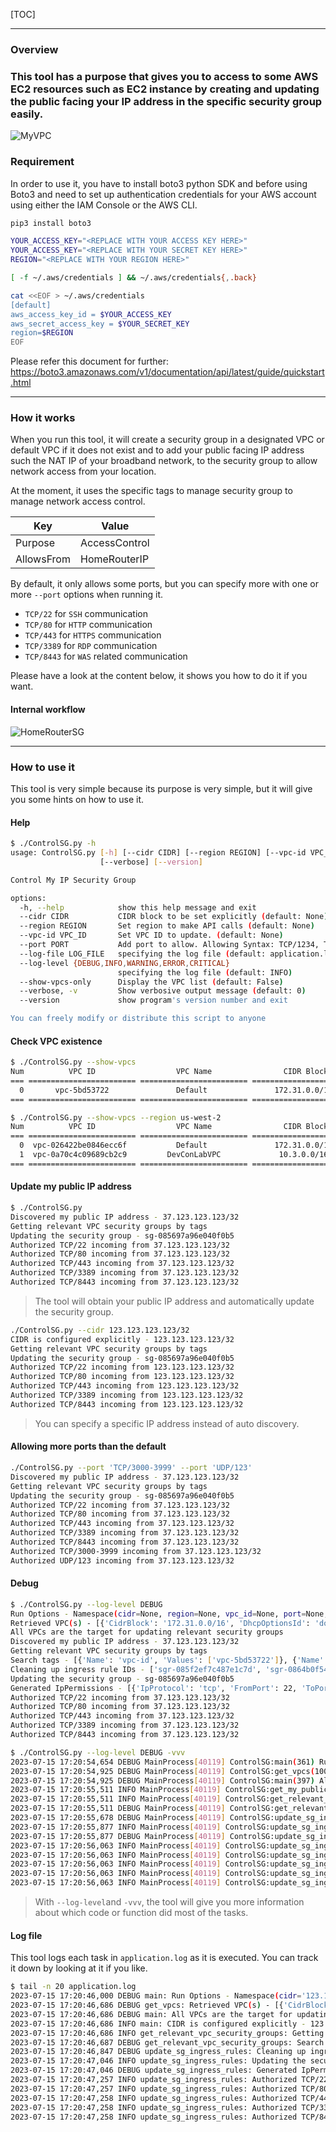 

[TOC]

---

### Overview

### This tool has a purpose that gives you to access to some AWS EC2 resources such as EC2 instance by creating and updating the public facing your IP address in the specific security group easily.



![MyVPC](Resources/images/MyVPC.designinspector.svg)


### Requirement

In order to use it, you have to install boto3 python SDK and before using Boto3 and need to set up authentication credentials for your AWS account using either the IAM Console or the AWS CLI.

```bash
pip3 install boto3
```

```bash
YOUR_ACCESS_KEY="<REPLACE WITH YOUR ACCESS KEY HERE>"
YOUR_ACCESS_KEY="<REPLACE WITH YOUR SECRET KEY HERE>"
REGION="<REPLACE WITH YOUR REGION HERE>"

[ -f ~/.aws/credentials ] && ~/.aws/credentials{,.back}

cat <<EOF > ~/.aws/credentials
[default]
aws_access_key_id = $YOUR_ACCESS_KEY
aws_secret_access_key = $YOUR_SECRET_KEY
region=$REGION
EOF
```

Please refer this document for further: https://boto3.amazonaws.com/v1/documentation/api/latest/guide/quickstart.html

---

### How it works

When you run this tool, it will create a security group in a designated VPC or default VPC if it does not exist and to add your public facing IP address such the NAT IP of your broadband network, to the security group to allow network access from your location.

At the moment, it uses the specific tags to manage security group to manage network access control.

| Key        | Value         |
| ---------- | ------------- |
| Purpose    | AccessControl |
| AllowsFrom | HomeRouterIP  |

By default, it only allows some ports, but you can specify more with one or more `--port` options when running it. 

- `TCP/22` for `SSH` communication
- `TCP/80` for `HTTP` communication
- `TCP/443` for `HTTPS` communication
- `TCP/3389` for `RDP` communication
- `TCP/8443` for `WAS` related communication

Please have a look at the content below, it shows you how to do it if you want.



#### Internal workflow


![HomeRouterSG](Resources/images/HomeRouterSG.svg)

---

### How to use it

This tool is very simple because its purpose is very simple, but it will give you some hints on how to use it.

#### Help

```bash
$ ./ControlSG.py -h
usage: ControlSG.py [-h] [--cidr CIDR] [--region REGION] [--vpc-id VPC_ID] [--port PORT] [--log-file LOG_FILE] [--log-level {DEBUG,INFO,WARNING,ERROR,CRITICAL}] [--show-vpcs-only]
                    [--verbose] [--version]

Control My IP Security Group

options:
  -h, --help            show this help message and exit
  --cidr CIDR           CIDR block to be set explicitly (default: None)
  --region REGION       Set region to make API calls (default: None)
  --vpc-id VPC_ID       Set VPC ID to update. (default: None)
  --port PORT           Add port to allow. Allowing Syntax: TCP/1234, TCP/20000-30000, UDP/123 (default: None)
  --log-file LOG_FILE   specifying the log file (default: application.log)
  --log-level {DEBUG,INFO,WARNING,ERROR,CRITICAL}
                        specifying the log file (default: INFO)
  --show-vpcs-only      Display the VPC list (default: False)
  --verbose, -v         Show verbosive output message (default: 0)
  --version             show program's version number and exit

You can freely modify or distribute this script to anyone
```



#### Check VPC existence

```bash
$ ./ControlSG.py --show-vpcs
Num          VPC ID                  VPC Name                CIDR Block
=== ======================== ======================== ========================
  0       vpc-5bd53722               Default               172.31.0.0/16
=== ======================== ======================== ========================

$ ./ControlSG.py --show-vpcs --region us-west-2
Num          VPC ID                  VPC Name                CIDR Block
=== ======================== ======================== ========================
  0  vpc-026422be0846ecc6f           Default               172.31.0.0/16
  1  vpc-0a70c4c09689cb2c9         DevConLabVPC             10.3.0.0/16
=== ======================== ======================== ========================
```



#### Update my public IP address

```bash
$ ./ControlSG.py
Discovered my public IP address - 37.123.123.123/32
Getting relevant VPC security groups by tags
Updating the security group - sg-085697a96e040f0b5
Authorized TCP/22 incoming from 37.123.123.123/32
Authorized TCP/80 incoming from 37.123.123.123/32
Authorized TCP/443 incoming from 37.123.123.123/32
Authorized TCP/3389 incoming from 37.123.123.123/32
Authorized TCP/8443 incoming from 37.123.123.123/32
```

> The tool will obtain your public IP address and automatically update the security group.

```bash
./ControlSG.py --cidr 123.123.123.123/32
CIDR is configured explicitly - 123.123.123.123/32
Getting relevant VPC security groups by tags
Updating the security group - sg-085697a96e040f0b5
Authorized TCP/22 incoming from 123.123.123.123/32
Authorized TCP/80 incoming from 123.123.123.123/32
Authorized TCP/443 incoming from 123.123.123.123/32
Authorized TCP/3389 incoming from 123.123.123.123/32
Authorized TCP/8443 incoming from 123.123.123.123/32
```

> You can specify a specific IP address instead of auto discovery.



#### Allowing more ports than the default

```bash
./ControlSG.py --port 'TCP/3000-3999' --port 'UDP/123'
Discovered my public IP address - 37.123.123.123/32
Getting relevant VPC security groups by tags
Updating the security group - sg-085697a96e040f0b5
Authorized TCP/22 incoming from 37.123.123.123/32
Authorized TCP/80 incoming from 37.123.123.123/32
Authorized TCP/443 incoming from 37.123.123.123/32
Authorized TCP/3389 incoming from 37.123.123.123/32
Authorized TCP/8443 incoming from 37.123.123.123/32
Authorized TCP/3000-3999 incoming from 37.123.123.123/32
Authorized UDP/123 incoming from 37.123.123.123/32
```



#### Debug

```bash
$ ./ControlSG.py --log-level DEBUG
Run Options - Namespace(cidr=None, region=None, vpc_id=None, port=None, log_file='application.log', log_level='DEBUG', show_vpcs_only=False, verbose=0)
Retrieved VPC(s) - [{'CidrBlock': '172.31.0.0/16', 'DhcpOptionsId': 'dopt-2dd5884b', 'State': 'available', 'VpcId': 'vpc-5bd53722', 'OwnerId': '************', 'InstanceTenancy': 'default', 'CidrBlockAssociationSet': [{'AssociationId': 'vpc-cidr-assoc-710c061a', 'CidrBlock': '172.31.0.0/16', 'CidrBlockState': {'State': 'associated'}}], 'IsDefault': True}]
All VPCs are the target for updating relevant security groups
Discovered my public IP address - 37.123.123.123/32
Getting relevant VPC security groups by tags
Search tags - [{'Name': 'vpc-id', 'Values': ['vpc-5bd53722']}, {'Name': 'tag:Purpose', 'Values': ['AccessControl']}, {'Name': 'tag:AllowsFrom', 'Values': ['HomeRouterIP']}]
Cleaning up ingress rule IDs - ['sgr-085f2ef7c487e1c7d', 'sgr-0864b0f545ab8f520', 'sgr-09fe42ea3e7a9fc33', 'sgr-0e242cc15a3036b18', 'sgr-07e9bcbb2d1a69301']
Updating the security group - sg-085697a96e040f0b5
Generated IpPermissions - [{'IpProtocol': 'tcp', 'FromPort': 22, 'ToPort': 22, 'IpRanges': [{'CidrIp': '37.123.123.123/32'}]}, {'IpProtocol': 'tcp', 'FromPort': 80, 'ToPort': 80, 'IpRanges': [{'CidrIp': '37.123.123.123/32'}]}, {'IpProtocol': 'tcp', 'FromPort': 443, 'ToPort': 443, 'IpRanges': [{'CidrIp': '37.123.123.123/32'}]}, {'IpProtocol': 'tcp', 'FromPort': 3389, 'ToPort': 3389, 'IpRanges': [{'CidrIp': '37.123.123.123/32'}]}, {'IpProtocol': 'tcp', 'FromPort': 8443, 'ToPort': 8443, 'IpRanges': [{'CidrIp': '37.123.123.123/32'}]}]
Authorized TCP/22 incoming from 37.123.123.123/32
Authorized TCP/80 incoming from 37.123.123.123/32
Authorized TCP/443 incoming from 37.123.123.123/32
Authorized TCP/3389 incoming from 37.123.123.123/32
Authorized TCP/8443 incoming from 37.123.123.123/32
```



```bash 
$ ./ControlSG.py --log-level DEBUG -vvv
2023-07-15 17:20:54,654 DEBUG MainProcess[40119] ControlSG:main(361) Run Options - Namespace(cidr=None, region=None, vpc_id=None, port=None, log_file='application.log', log_level='DEBUG', show_vpcs_only=False, verbose=3)
2023-07-15 17:20:54,925 DEBUG MainProcess[40119] ControlSG:get_vpcs(100) Retrieved VPC(s) - [{'CidrBlock': '172.31.0.0/16', 'DhcpOptionsId': 'dopt-2dd5884b', 'State': 'available', 'VpcId': 'vpc-5bd53722', 'OwnerId': '************', 'InstanceTenancy': 'default', 'CidrBlockAssociationSet': [{'AssociationId': 'vpc-cidr-assoc-710c061a', 'CidrBlock': '172.31.0.0/16', 'CidrBlockState': {'State': 'associated'}}], 'IsDefault': True}]
2023-07-15 17:20:54,925 DEBUG MainProcess[40119] ControlSG:main(397) All VPCs are the target for updating relevant security groups
2023-07-15 17:20:55,511 INFO MainProcess[40119] ControlSG:get_my_public_ip(244) Discovered my public IP address - 37.123.123.123/32
2023-07-15 17:20:55,511 INFO MainProcess[40119] ControlSG:get_relevant_vpc_security_groups(119) Getting relevant VPC security groups by tags
2023-07-15 17:20:55,511 DEBUG MainProcess[40119] ControlSG:get_relevant_vpc_security_groups(120) Search tags - [{'Name': 'vpc-id', 'Values': ['vpc-5bd53722']}, {'Name': 'tag:Purpose', 'Values': ['AccessControl']}, {'Name': 'tag:AllowsFrom', 'Values': ['HomeRouterIP']}]
2023-07-15 17:20:55,678 DEBUG MainProcess[40119] ControlSG:update_sg_ingress_rules(191) Cleaning up ingress rule IDs - ['sgr-0fbd34592dd102ccd', 'sgr-003152c58f4803306', 'sgr-0eb61c0308c4b8532', 'sgr-0710fe22c4c3df086', 'sgr-0eefd73ee3d1f7007']
2023-07-15 17:20:55,877 INFO MainProcess[40119] ControlSG:update_sg_ingress_rules(218) Updating the security group - sg-085697a96e040f0b5
2023-07-15 17:20:55,877 DEBUG MainProcess[40119] ControlSG:update_sg_ingress_rules(219) Generated IpPermissions - [{'IpProtocol': 'tcp', 'FromPort': 22, 'ToPort': 22, 'IpRanges': [{'CidrIp': '37.123.123.123/32'}]}, {'IpProtocol': 'tcp', 'FromPort': 80, 'ToPort': 80, 'IpRanges': [{'CidrIp': '37.123.123.123/32'}]}, {'IpProtocol': 'tcp', 'FromPort': 443, 'ToPort': 443, 'IpRanges': [{'CidrIp': '37.123.123.123/32'}]}, {'IpProtocol': 'tcp', 'FromPort': 3389, 'ToPort': 3389, 'IpRanges': [{'CidrIp': '37.123.123.123/32'}]}, {'IpProtocol': 'tcp', 'FromPort': 8443, 'ToPort': 8443, 'IpRanges': [{'CidrIp': '37.123.123.123/32'}]}]
2023-07-15 17:20:56,063 INFO MainProcess[40119] ControlSG:update_sg_ingress_rules(228) Authorized TCP/22 incoming from 37.123.123.123/32
2023-07-15 17:20:56,063 INFO MainProcess[40119] ControlSG:update_sg_ingress_rules(228) Authorized TCP/80 incoming from 37.123.123.123/32
2023-07-15 17:20:56,063 INFO MainProcess[40119] ControlSG:update_sg_ingress_rules(228) Authorized TCP/443 incoming from 37.123.123.123/32
2023-07-15 17:20:56,063 INFO MainProcess[40119] ControlSG:update_sg_ingress_rules(228) Authorized TCP/3389 incoming from 37.123.123.123/32
2023-07-15 17:20:56,063 INFO MainProcess[40119] ControlSG:update_sg_ingress_rules(228) Authorized TCP/8443 incoming from 37.123.123.123/32
```

> With `--log-level`and `-vvv`, the tool will give you more information about which code or function did most of the tasks.



#### Log file

This tool logs each task in `application.log` as it is executed. You can track it down by looking at it if you like.

```bash
$ tail -n 20 application.log
2023-07-15 17:20:46,000 DEBUG main: Run Options - Namespace(cidr='123.123.123.123/32', region=None, vpc_id=None, port=None, log_file='application.log', log_level='DEBUG', show_vpcs_only=False, verbose=0)
2023-07-15 17:20:46,686 DEBUG get_vpcs: Retrieved VPC(s) - [{'CidrBlock': '172.31.0.0/16', 'DhcpOptionsId': 'dopt-2dd5884b', 'State': 'available', 'VpcId': 'vpc-5bd53722', 'OwnerId': '************', 'InstanceTenancy': 'default', 'CidrBlockAssociationSet': [{'AssociationId': 'vpc-cidr-assoc-710c061a', 'CidrBlock': '172.31.0.0/16', 'CidrBlockState': {'State': 'associated'}}], 'IsDefault': True}]
2023-07-15 17:20:46,686 DEBUG main: All VPCs are the target for updating relevant security groups
2023-07-15 17:20:46,686 INFO main: CIDR is configured explicitly - 123.123.123.123/32
2023-07-15 17:20:46,686 INFO get_relevant_vpc_security_groups: Getting relevant VPC security groups by tags
2023-07-15 17:20:46,687 DEBUG get_relevant_vpc_security_groups: Search tags - [{'Name': 'vpc-id', 'Values': ['vpc-5bd53722']}, {'Name': 'tag:Purpose', 'Values': ['AccessControl']}, {'Name': 'tag:AllowsFrom', 'Values': ['HomeRouterIP']}]
2023-07-15 17:20:46,847 DEBUG update_sg_ingress_rules: Cleaning up ingress rule IDs - ['sgr-0d776af57ed9ac008', 'sgr-03c4321c5d320cc2e', 'sgr-049c46e0b9510cfca', 'sgr-012871109c393aa5b', 'sgr-0e5057121bd09713d']
2023-07-15 17:20:47,046 INFO update_sg_ingress_rules: Updating the security group - sg-085697a96e040f0b5
2023-07-15 17:20:47,046 DEBUG update_sg_ingress_rules: Generated IpPermissions - [{'IpProtocol': 'tcp', 'FromPort': 22, 'ToPort': 22, 'IpRanges': [{'CidrIp': '123.123.123.123/32'}]}, {'IpProtocol': 'tcp', 'FromPort': 80, 'ToPort': 80, 'IpRanges': [{'CidrIp': '123.123.123.123/32'}]}, {'IpProtocol': 'tcp', 'FromPort': 443, 'ToPort': 443, 'IpRanges': [{'CidrIp': '123.123.123.123/32'}]}, {'IpProtocol': 'tcp', 'FromPort': 3389, 'ToPort': 3389, 'IpRanges': [{'CidrIp': '123.123.123.123/32'}]}, {'IpProtocol': 'tcp', 'FromPort': 8443, 'ToPort': 8443, 'IpRanges': [{'CidrIp': '123.123.123.123/32'}]}]
2023-07-15 17:20:47,257 INFO update_sg_ingress_rules: Authorized TCP/22 incoming from 123.123.123.123/32
2023-07-15 17:20:47,257 INFO update_sg_ingress_rules: Authorized TCP/80 incoming from 123.123.123.123/32
2023-07-15 17:20:47,258 INFO update_sg_ingress_rules: Authorized TCP/443 incoming from 123.123.123.123/32
2023-07-15 17:20:47,258 INFO update_sg_ingress_rules: Authorized TCP/3389 incoming from 123.123.123.123/32
2023-07-15 17:20:47,258 INFO update_sg_ingress_rules: Authorized TCP/8443 incoming from 123.123.123.123/32
```

